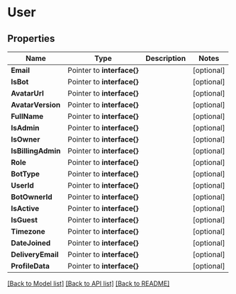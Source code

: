 # User

## Properties

Name | Type | Description | Notes
------------ | ------------- | ------------- | -------------
**Email** | Pointer to **interface{}** |  | [optional] 
**IsBot** | Pointer to **interface{}** |  | [optional] 
**AvatarUrl** | Pointer to **interface{}** |  | [optional] 
**AvatarVersion** | Pointer to **interface{}** |  | [optional] 
**FullName** | Pointer to **interface{}** |  | [optional] 
**IsAdmin** | Pointer to **interface{}** |  | [optional] 
**IsOwner** | Pointer to **interface{}** |  | [optional] 
**IsBillingAdmin** | Pointer to **interface{}** |  | [optional] 
**Role** | Pointer to **interface{}** |  | [optional] 
**BotType** | Pointer to **interface{}** |  | [optional] 
**UserId** | Pointer to **interface{}** |  | [optional] 
**BotOwnerId** | Pointer to **interface{}** |  | [optional] 
**IsActive** | Pointer to **interface{}** |  | [optional] 
**IsGuest** | Pointer to **interface{}** |  | [optional] 
**Timezone** | Pointer to **interface{}** |  | [optional] 
**DateJoined** | Pointer to **interface{}** |  | [optional] 
**DeliveryEmail** | Pointer to **interface{}** |  | [optional] 
**ProfileData** | Pointer to **interface{}** |  | [optional] 

[[Back to Model list]](../README.md#documentation-for-models) [[Back to API list]](../README.md#documentation-for-api-endpoints) [[Back to README]](../README.md)


